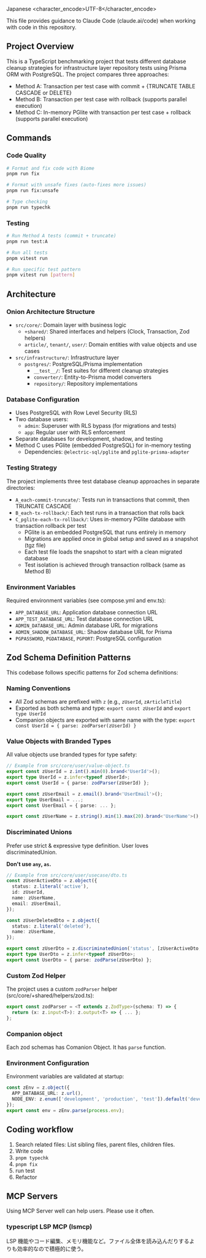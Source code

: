<lang>Japanese</lang>
<character_encode>UTF-8</character_encode>

This file provides guidance to Claude Code (claude.ai/code) when working with code in this repository.

## Project Overview

This is a TypeScript benchmarking project that tests different database cleanup strategies for infrastructure layer repository tests using Prisma ORM with PostgreSQL. The project compares three approaches:
- Method A: Transaction per test case with commit + {TRUNCATE TABLE CASCADE or DELETE}
- Method B: Transaction per test case with rollback (supports parallel execution)
- Method C: In-memory PGlite with transaction per test case + rollback (supports parallel execution)

## Commands

### Code Quality
```bash
# Format and fix code with Biome
pnpm run fix

# Format with unsafe fixes (auto-fixes more issues)
pnpm run fix:unsafe

# Type checking
pnpm run typechk
```

### Testing
```bash
# Run Method A tests (commit + truncate)
pnpm run test:A

# Run all tests
pnpm vitest run

# Run specific test pattern
pnpm vitest run [pattern]
```

## Architecture

### Onion Architecture Structure
- `src/core/`: Domain layer with business logic
  - `+shared/`: Shared interfaces and helpers (Clock, Transaction, Zod helpers)
  - `article/`, `tenant/`, `user/`: Domain entities with value objects and use cases
- `src/infrastructure/`: Infrastructure layer
  - `postgres/`: PostgreSQL/Prisma implementation
    - `__test__/`: Test suites for different cleanup strategies
    - `converter/`: Entity-to-Prisma model converters
    - `repository/`: Repository implementations

### Database Configuration
- Uses PostgreSQL with Row Level Security (RLS)
- Two database users:
  - `admin`: Superuser with RLS bypass (for migrations and tests)
  - `app`: Regular user with RLS enforcement
- Separate databases for development, shadow, and testing
- Method C uses PGlite (embedded PostgreSQL) for in-memory testing
  - Dependencies: `@electric-sql/pglite` and `pglite-prisma-adapter`

### Testing Strategy
The project implements three test database cleanup approaches in separate directories:
- `A_each-commit-truncate/`: Tests run in transactions that commit, then TRUNCATE CASCADE
- `B_each-tx-rollback/`: Each test runs in a transaction that rolls back
- `C_pglite-each-tx-rollback/`: Uses in-memory PGlite database with transaction rollback per test
  - PGlite is an embedded PostgreSQL that runs entirely in memory
  - Migrations are applied once in global setup and saved as a snapshot (tgz file)
  - Each test file loads the snapshot to start with a clean migrated database
  - Test isolation is achieved through transaction rollback (same as Method B)

### Environment Variables
Required environment variables (see compose.yml and env.ts):
- `APP_DATABASE_URL`: Application database connection URL
- `APP_TEST_DATABASE_URL`: Test database connection URL
- `ADMIN_DATABASE_URL`: Admin database URL for migrations
- `ADMIN_SHADOW_DATABASE_URL`: Shadow database URL for Prisma
- `PGPASSWORD`, `PGDATABASE`, `PGPORT`: PostgreSQL configuration

## Zod Schema Definition Patterns

This codebase follows specific patterns for Zod schema definitions:

### Naming Conventions
- All Zod schemas are prefixed with `z` (e.g., `zUserId`, `zArticleTitle`)
- Exported as both schema and type: `export const zUserId` and `export type UserId`
- Companion objects are exported with same name with the type: `export const UserId = { parse: zodParser(zUserId) }`

### Value Objects with Branded Types
All value objects use branded types for type safety:
```typescript
// Example from src/core/user/value-object.ts
export const zUserId = z.int().min(0).brand<'UserId'>();
export type UserId = z.infer<typeof zUserId>;
export const UserId = { parse: zodParser(zUserId) };

export const zUserEmail = z.email().brand<'UserEmail'>();
export type UserEmail = ...;
export const UserEmail = { parse: ... };

export const zUserName = z.string().min(1).max(20).brand<'UserName'>();
```

### Discriminated Unions
Prefer use strict & expressive type definition.
User loves discriminatedUnion.

**Don't use `any`, `as`.**

```typescript
// Example from src/core/user/usecase/dto.ts
const zUserActiveDto = z.object({
  status: z.literal('active'),
  id: zUserId,
  name: zUserName,
  email: zUserEmail,
});

const zUserDeletedDto = z.object({
  status: z.literal('deleted'),
  name: zUserName,
});

export const zUserDto = z.discriminatedUnion('status', [zUserActiveDto, zUserDeletedDto]);
export type UserDto = z.infer<typeof zUserDto>;
export const UserDto = { parse: zodParse(zUserDto) };
```

### Custom Zod Helper
The project uses a custom `zodParser` helper (src/core/+shared/helpers/zod.ts):
```typescript
export const zodParser = <T extends z.ZodType>(schema: T) => {
  return (x: z.input<T>): z.output<T> => { ... };
};
```

### Companion object
Each zod schemas has Comanion Object.
It has `parse` function.

### Environment Configuration
Environment variables are validated at startup:
```typescript
const zEnv = z.object({
  APP_DATABASE_URL: z.url(),
  NODE_ENV: z.enum(['development', 'production', 'test']).default('development'),
});
export const env = zEnv.parse(process.env);
```

## Coding workflow

1. Search related files: List sibling files, parent files, children files.
2. Write code
3. `pnpm typechk`
4. `pnpm fix`
5. run test
6. Refactor

## MCP Servers

Using MCP Server well can help users. Please use it often.

### typescript LSP MCP (lsmcp)

LSP 機能やコード編集、メモリ機能など。ファイル全体を読み込んだりするよりも効率的なので積極的に使う。
